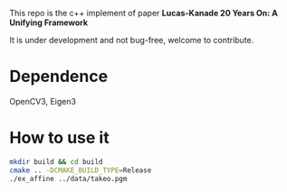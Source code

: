 This repo is the c++ implement of paper __Lucas-Kanade 20 Years On: A Unifying Framework__

It is under development and not bug-free, welcome to contribute.

# Dependence
OpenCV3, Eigen3

# How to use it

```bash
mkdir build && cd build
cmake .. -DCMAKE_BUILD_TYPE=Release
./ex_affine ../data/takeo.pgm
```